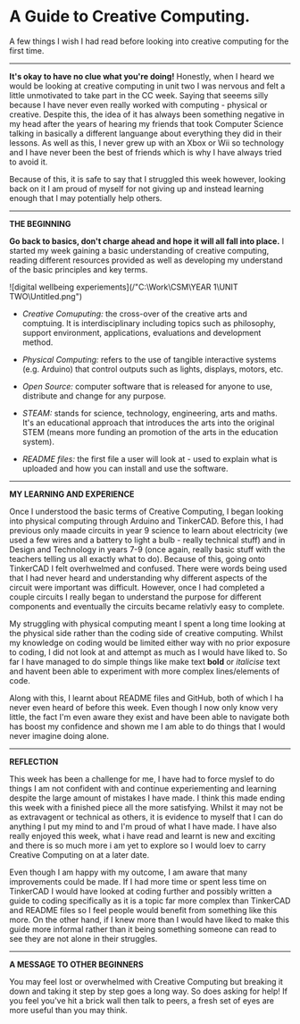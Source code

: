 # A Guide to Creative Computing.
A few things I wish I had read before looking into creative computing for the first time. 

***

**It's okay to have no clue what you're doing!** Honestly, when I heard we would be looking at creative computing in unit two I was nervous and felt a little unmotivated to take part in the CC week. Saying that seeems silly because I have never even really worked with computing - physical or creative. Despite this, the idea of it has always been something negative in my head after the years of hearing my friends that took Computer Science talking in basically a different languange about everything they did in their lessons. As well as this, I never grew up with an Xbox or Wii so technology and I have never been the best of friends which is why I have always tried to avoid it.

Because of this, it is safe to say that I struggled this week however, looking back on it I am proud of myself for not giving up and instead learning enough that I may potentially help others.  

***

**THE BEGINNING**

**Go back to basics, don't charge ahead and hope it will all fall into place.** I started my week gaining a basic understanding of creative computing, reading different resources provided as well as developing my understand of the basic principles and key terms. 

![digital wellbeing experiements](/"C:\Work\CSM\YEAR 1\UNIT TWO\Untitled.png")

- *Creative Comuputing:* the cross-over of the creative arts and comptuing. It is interdisciplinary including topics such as philosophy, support environment, applications, evaluations and development method. 

- *Physical Computing:* refers to the use of tangible interactive systems (e.g. Arduino) that control outputs such as lights, displays, motors, etc. 

- *Open Source:* computer software that is released for anyone to use, distribute and change for any purpose.

- *STEAM:* stands for science, technology, engineering, arts and maths. It's an educational approach that introduces the arts into the original STEM (means more funding an promotion of the arts in the education system).

- *README files:* the first file a user will look at - used to explain what is uploaded and how you can install and use the software.

***

**MY LEARNING AND EXPERIENCE**

Once I understood the basic terms of Creative Computing, I began looking into physical computing through Arduino and TinkerCAD. Before this, I had previous only maade circuits in year 9 science to learn about electricity (we used a few wires and a battery to light a bulb - really technical stuff) and in Design and Technology in years 7-9 (once again, really basic stuff with the teachers telling us all exactly what to do). Because of this, going onto TinkerCAD I felt overhwelmed and confused. There were words being used that I had never heard and understanding why different aspects of the circuit were important was difficult. However, once I had completed a couple circuits I really began to understand the purpose for different components and eventually the circuits became relativly easy to complete. 

My struggling with physical computing meant I spent a long time looking at the physical side rather than the coding side of creative computing. Whilst my knowledge on coding would be limited either way with no prior exposure to coding, I did not look at and attempt as much as I would have liked to. So far I have managed to do simple things like make text **bold** or *italicise* text and havent been able to experiment with more complex lines/elements of code. 

Along with this, I learnt about README files and GitHub, both of which I ha never even heard of before this week. Even though I now only know very little, the fact I'm even aware they exist and have been able to navigate both has boost my confidence and shown me I am able to do things that I would never imagine doing alone.

***

**REFLECTION**

This week has been a challenge for me, I have had to force myslef to do things I am not confident with and continue experiementing and learning despite the large amount of mistakes I have made. I think this made ending this week with a finished piece all the more satisfying. Whilst it may not be as extravagent or technical as others, it is evidence to myself that I can do anything I put my mind to and I'm proud of what I have made. I have also really enjoyed this week, what i have read and learnt is new and exciting and there is so much more i am yet to explore so I would loev to carry Creative Computing on at a later date. 

Even though I am happy with my outcome, I am aware that many improvements could be made. If I had more time or spent less time on TinkerCAD I would have looked at coding further and possibly written a guide to coding specifically as it is a topic far more complex than TinkerCAD and README files so I feel people would benefit from something like this more. On the other hand, if I knew more than I would have liked to make this guide more informal rather than it being something someone can read to see they are not alone in their struggles. 

***

**A MESSAGE TO OTHER BEGINNERS**

You may feel lost or overwhelmed with Creative Computing but breaking it down and taking it step by step goes a long way. So does asking for help! If you feel you've hit a brick wall then talk to peers, a fresh set of eyes are more useful than you may think. 
